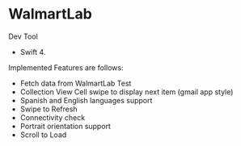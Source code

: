 # WalmartLab

Dev Tool
- Swift 4.

Implemented Features are follows:
- Fetch data from WalmartLab Test
- Collection View Cell swipe to display next item (gmail app style)
- Spanish and English languages support
- Swipe to Refresh
- Connectivity check
- Portrait orientation support
- Scroll to Load
